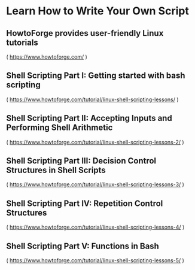 # Learn How to Write Your Own Script

## HowtoForge provides user-friendly Linux tutorials
( https://www.howtoforge.com/ )
## Shell Scripting Part I: Getting started with bash scripting
( https://www.howtoforge.com/tutorial/linux-shell-scripting-lessons/ )
## Shell Scripting Part II: Accepting Inputs and Performing Shell Arithmetic
( https://www.howtoforge.com/tutorial/linux-shell-scripting-lessons-2/ )
## Shell Scripting Part III: Decision Control Structures in Shell Scripts
( https://www.howtoforge.com/tutorial/linux-shell-scripting-lessons-3/ )
## Shell Scripting Part IV: Repetition Control Structures
( https://www.howtoforge.com/tutorial/linux-shell-scripting-lessons-4/ )
## Shell Scripting Part V: Functions in Bash
( https://www.howtoforge.com/tutorial/linux-shell-scripting-lessons-5/ )

